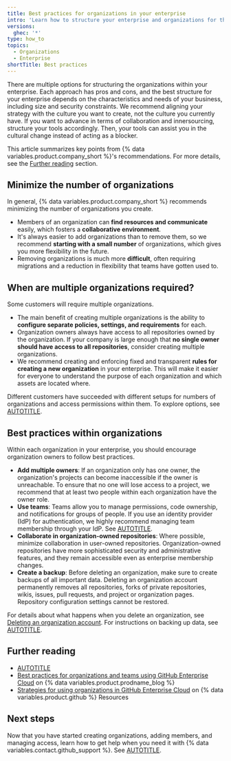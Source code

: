 ```yaml
---
title: Best practices for organizations in your enterprise
intro: 'Learn how to structure your enterprise and organizations for the best developer experience.'
versions:
  ghec: '*'
type: how_to
topics:
  - Organizations
  - Enterprise
shortTitle: Best practices
---
```


There are multiple options for structuring the organizations within your enterprise. Each approach has pros and cons, and the best structure for your enterprise depends on the characteristics and needs of your business, including size and security constraints.
We recommend aligning your strategy with the culture you want to create, not the culture you currently have. If you want to advance in terms of collaboration and innersourcing, structure your tools accordingly. Then, your tools can assist you in the cultural change instead of acting as a blocker.

This article summarizes key points from {% data variables.product.company_short %}'s recommendations. For more details, see the [Further reading](#further-reading) section.

## Minimize the number of organizations

In general, {% data variables.product.company_short %} recommends minimizing the number of organizations you create.

* Members of an organization can **find resources and communicate** easily, which fosters a **collaborative environment**.
* It's always easier to add organizations than to remove them, so we recommend **starting with a small number** of organizations, which gives you more flexibility in the future.
* Removing organizations is much more **difficult**, often requiring migrations and a reduction in flexibility that teams have gotten used to.

## When are multiple organizations required?

Some customers will require multiple organizations.

* The main benefit of creating multiple organizations is the ability to **configure separate policies, settings, and requirements** for each.
* Organization owners always have access to all repositories owned by the organization. If your company is large enough that **no single owner should have access to all repositories**, consider creating multiple organizations.
* We recommend creating and enforcing fixed and transparent **rules for creating a new organization** in your enterprise. This will make it easier for everyone to understand the purpose of each organization and which assets are located where.

Different customers have succeeded with different setups for numbers of organizations and access permissions within them. To explore options, see [AUTOTITLE](/admin/managing-accounts-and-repositories/managing-organizations-in-your-enterprise/best-practices-for-structuring-organizations-in-your-enterprise#about-organizational-structure).

## Best practices within organizations

Within each organization in your enterprise, you should encourage organization owners to follow best practices.
* **Add multiple owners**: If an organization only has one owner, the organization's projects can become inaccessible if the owner is unreachable. To ensure that no one will lose access to a project, we recommend that at least two people within each organization have the owner role.
* **Use teams**: Teams allow you to manage permissions, code ownership, and notifications for groups of people. If you use an identity provider (IdP) for authentication, we highly recommend managing team membership through your IdP. See [AUTOTITLE](/enterprise-onboarding/setting-up-organizations-and-teams/creating-teams).
* **Collaborate in organization-owned repositories**: Where possible, minimize collaboration in user-owned repositories. Organization-owned repositories have more sophisticated security and administrative features, and they remain accessible even as enterprise membership changes.
* **Create a backup**: Before deleting an organization, make sure to create backups of all important data. Deleting an organization account permanently removes all repositories, forks of private repositories, wikis, issues, pull requests, and project or organization pages. Repository configuration settings cannot be restored.

For details about what happens when you delete an organization, see [Deleting an organization account](/organizations/managing-organization-settings/deleting-an-organization-account). For instructions on backing up data, see [AUTOTITLE](/repositories/archiving-a-github-repository/backing-up-a-repository).

## Further reading

* [AUTOTITLE](/admin/managing-accounts-and-repositories/managing-organizations-in-your-enterprise/best-practices-for-structuring-organizations-in-your-enterprise#about-organizational-structure)
* [Best practices for organizations and teams using GitHub Enterprise Cloud](https://github.blog/enterprise-software/devops/best-practices-for-organizations-and-teams-using-github-enterprise-cloud/) on {% data variables.product.prodname_blog %}
* [Strategies for using organizations in GitHub Enterprise Cloud](https://resources.github.com/learn/pathways/administration-governance/essentials/strategies-for-using-organizations-github-enterprise-cloud/) on {% data variables.product.github %} Resources

## Next steps

Now that you have started creating organizations, adding members, and managing access, learn how to get help when you need it with {% data variables.contact.github_support %}. See [AUTOTITLE](/enterprise-onboarding/support-for-your-enterprise/understanding-support).
